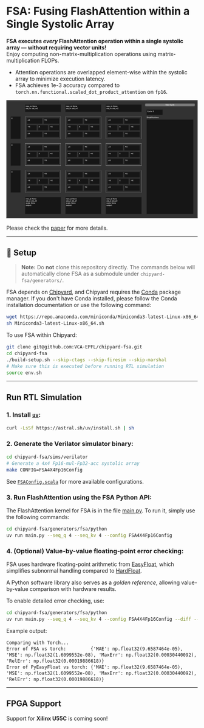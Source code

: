 # FSA: Fusing FlashAttention within a Single Systolic Array

**FSA executes _every_ FlashAttention operation within a single systolic array — without requiring vector units!**  
Enjoy computing non-matrix-multiplication operations using matrix-multiplication FLOPs.

- Attention operations are overlapped element-wise within the systolic array to minimize execution latency.
- FSA achieves 1e-3 accuracy compared to `torch.nn.functional.scaled_dot_product_attention` on `fp16`.

![Inner loop animation](docs/innerloop.gif)

Please check the [paper](http://arxiv.org/abs/2507.11331) for more details.

---

## 🚀 Setup

> **Note:** Do **not** clone this repository directly. The commands below will automatically clone FSA as a submodule under `chipyard-fsa/generators/`.

FSA depends on [Chipyard](https://github.com/ucb-bar/chipyard),
and Chipyard requires the [Conda](https://docs.conda.io/en/latest/) package manager.
If you don't have Conda installed, please follow the Conda installation documentation
or use the following command:
```bash
wget https://repo.anaconda.com/miniconda/Miniconda3-latest-Linux-x86_64.sh
sh Miniconda3-latest-Linux-x86_64.sh
```

To use FSA within Chipyard:

```bash
git clone git@github.com:VCA-EPFL/chipyard-fsa.git
cd chipyard-fsa
./build-setup.sh --skip-ctags --skip-firesim --skip-marshal
# Make sure this is executed before running RTL simulation
source env.sh
```

---

## Run RTL Simulation

### 1. Install [`uv`](https://docs.astral.sh/uv/getting-started/installation/):

```bash
curl -LsSf https://astral.sh/uv/install.sh | sh
```

### 2. Generate the Verilator simulator binary:

```bash
cd chipyard-fsa/sims/verilator
# Generate a 4x4 Fp16-mul-Fp32-acc systolic array
make CONFIG=FSA4X4Fp16Config
```

See [`FSAConfig.scala`](https://github.com/VCA-EPFL/chipyard-fsa/blob/msaga-main/generators/chipyard/src/main/scala/config/FSAConfig.scala) for more available configurations.

### 3. Run FlashAttention using the FSA Python API:

The FlashAttention kernel for FSA is in the file [main.py](python/main.py). To run it, simply use the following commands:

```bash
cd chipyard-fsa/generators/fsa/python
uv run main.py --seq_q 4 --seq_kv 4 --config FSA4X4Fp16Config
```

### 4. (Optional) Value-by-value floating-point error checking:

FSA uses hardware floating-point arithmetic from [EasyFloat](https://github.com/VCA-EPFL/easyfloat), which simplifies subnormal handling compared to [HardFloat](https://github.com/ucb-bar/berkeley-hardfloat).

A Python software library also serves as a *golden reference*, allowing value-by-value comparison with hardware results.

To enable detailed error checking, use:

```bash
cd chipyard-fsa/generators/fsa/python
uv run main.py --seq_q 4 --seq_kv 4 --config FSA4X4Fp16Config --diff --diff_verbose
```

Example output:

```
Comparing with Torch...
Error of FSA vs torch:         {'MAE': np.float32(9.6587464e-05), 'MSE': np.float32(1.6099552e-08), 'MaxErr': np.float32(0.00030440092), 'RelErr': np.float32(0.00019886618)}
Error of PyEasyFloat vs torch: {'MAE': np.float32(9.6587464e-05), 'MSE': np.float32(1.6099552e-08), 'MaxErr': np.float32(0.00030440092), 'RelErr': np.float32(0.00019886618)}
```

---

## FPGA Support

Support for **Xilinx U55C** is coming soon!
